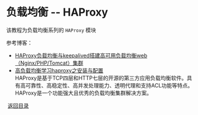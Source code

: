 # 负载均衡 -- HAProxy
该教程为负载均衡系列的 `HAProxy` 模块


参考博客：  
* [HAProxy负载均衡与keepalived搭建高可用负载均衡web（Nginx/PHP/Tomcat）集群](http://7424593.blog.51cto.com/7414593/1764640)
* [高负载均衡学习haproxy之安装与配置](https://www.ilanni.com/?p=9987)  
HAProxy是基于TCP四层和HTTP七层的开源的第三方应用负载均衡软件。具有高可靠性、高稳定性、高并发处理能力、透明代理和支持ACL功能等特点。HAProxy是一个功能强大且优秀的负载均衡集群解决方案。

 [返回目录](https://github.com/MulticsYin/MulticsDevOps)
